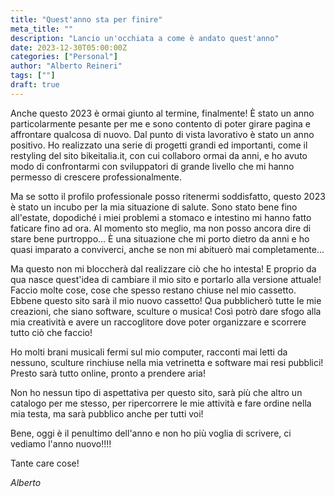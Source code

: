 ```yaml
---
title: "Quest'anno sta per finire"
meta_title: ""
description: "Lancio un'occhiata a come è andato quest'anno"
date: 2023-12-30T05:00:00Z
categories: ["Personal"]
author: "Alberto Reineri"
tags: [""]
draft: true
---
```


Anche questo 2023 è ormai giunto al termine, finalmente!
È stato un anno particolarmente pesante per me e sono contento di poter girare pagina e affrontare qualcosa di nuovo.
Dal punto di vista lavorativo è stato un anno positivo. Ho realizzato una serie di progetti grandi ed importanti, come il restyling del sito bikeitalia.it, con cui collaboro ormai da anni, e ho avuto modo di confrontarmi con sviluppatori di grande livello che mi hanno permesso di crescere professionalmente.

Ma se sotto il profilo professionale posso ritenermi soddisfatto, questo 2023 è stato un incubo per la mia situazione di salute. Sono stato bene fino all'estate, dopodiché i miei problemi a stomaco e intestino mi hanno fatto faticare fino ad ora.
Al momento sto meglio, ma non posso ancora dire di stare bene purtroppo... È una situazione che mi porto dietro da anni e ho quasi imparato a conviverci, anche se non mi abituerò mai completamente...

Ma questo non mi bloccherà dal realizzare ciò che ho intesta! E proprio da qua nasce quest'idea di cambiare il mio sito e portarlo alla versione attuale! Faccio molte cose, cose che spesso restano chiuse nel mio cassetto. Ebbene questo sito sarà il mio nuovo cassetto! Qua pubblicherò tutte le mie creazioni, che siano software, sculture o musica! Così potrò dare sfogo alla mia creatività e avere un raccoglitore dove poter organizzare e scorrere tutto ciò che faccio!

Ho molti brani musicali fermi sul mio computer, racconti mai letti da nessuno, sculture rinchiuse nella mia vetrinetta e software mai resi pubblici! Presto sarà tutto online, pronto a prendere aria!

Non ho nessun tipo di aspettativa per questo sito, sarà più che altro un catalogo per me stesso, per ripercorrere le mie attività e fare ordine nella mia testa, ma sarà pubblico anche per tutti voi!

Bene, oggi è il penultimo dell'anno e non ho più voglia di scrivere, ci vediamo l'anno nuovo!!!!

Tante care cose!

*Alberto*

